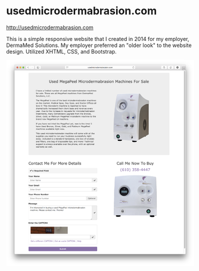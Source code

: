 usedmicrodermabrasion.com
=================================

http://usedmicrodermabrasion.com

This is a simple responsive website that I created in 2014 for my employer, DermaMed Solutions. My employer preferred an "older look" to the website design. Utilized XHTML, CSS, and Bootstrap.

![screenshot](https://raw.githubusercontent.com/iamveronica/usedmicrodermabrasion.com/master/home.png)
